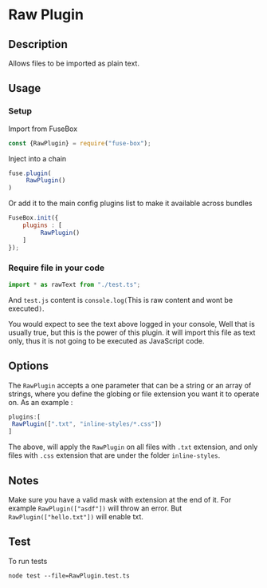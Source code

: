 # Raw Plugin

## Description
Allows files  to be imported as plain text.

## Usage

### Setup
Import from FuseBox

```js
const {RawPlugin} = require("fuse-box");
```

Inject into a chain

```js
fuse.plugin(
     RawPlugin()
)
```

Or add it to the main config plugins list to make it available across bundles

```js
FuseBox.init({
    plugins : [
         RawPlugin()
    ]
});
```

### Require file in your code

```js
import * as rawText from "./test.ts";
```

And `test.js` content is `console.log(`This is raw content and wont be executed`)`.

You would expect to see the text above logged in your console, Well that is usually true, but this is the power of this plugin. it will import this file as text only, thus it is not going to be executed as JavaScript code.

## Options
The `RawPlugin` accepts a one parameter that can be a string or an array of strings, where you define the globing or file extension you want it to operate on. As an example :

```js
plugins:[
 RawPlugin([".txt", "inline-styles/*.css"])
]
```

The above, will apply the `RawPlugin` on all files with `.txt` extension, and only files with `.css` extension that are under the folder `inline-styles`.

## Notes
Make sure you have a valid mask with extension at the end of it. For example `RawPlugin(["asdf"])` will throw an error. But `RawPlugin(["hello.txt"])` will enable txt.

## Test
To run tests
```
node test --file=RawPlugin.test.ts
```
